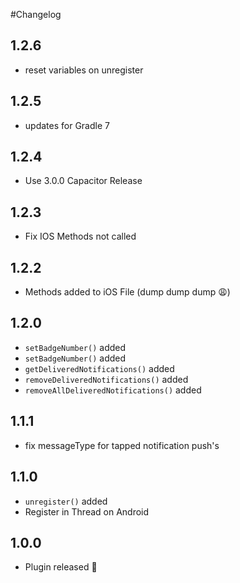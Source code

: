#Changelog

## 1.2.6
- reset variables on unregister

## 1.2.5
- updates for Gradle 7

## 1.2.4
- Use 3.0.0 Capacitor Release

## 1.2.3
- Fix IOS Methods not called

## 1.2.2
- Methods added to iOS File (dump dump dump 😩)

## 1.2.0
- `setBadgeNumber()` added
- `setBadgeNumber()` added
- `getDeliveredNotifications()` added
- `removeDeliveredNotifications()` added
- `removeAllDeliveredNotifications()` added

## 1.1.1

- fix messageType for tapped notification push's

## 1.1.0

- `unregister()` added
- Register in Thread on Android

## 1.0.0

- Plugin released 🎉
